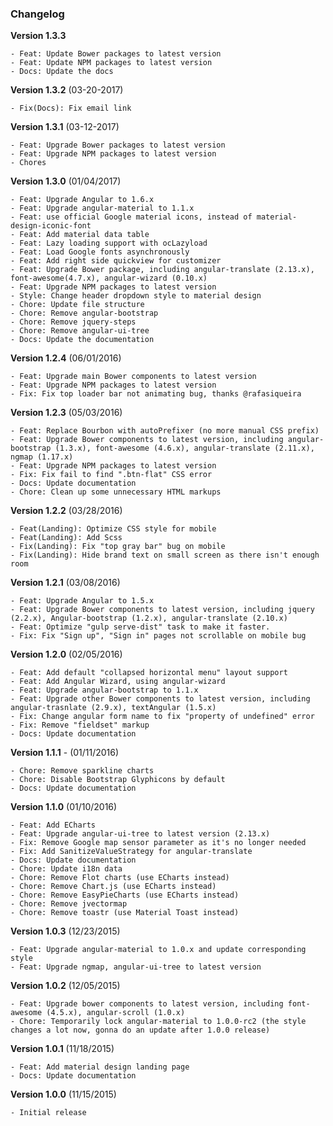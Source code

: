 ### Changelog

**Version 1.3.3**

    - Feat: Update Bower packages to latest version
    - Feat: Update NPM packages to latest version
    - Docs: Update the docs

**Version 1.3.2** (03-20-2017)

    - Fix(Docs): Fix email link

**Version 1.3.1** (03-12-2017)

    - Feat: Upgrade Bower packages to latest version
    - Feat: Upgrade NPM packages to latest version
    - Chores

**Version 1.3.0** (01/04/2017)

    - Feat: Upgrade Angular to 1.6.x
    - Feat: Upgrade angular-material to 1.1.x
    - Feat: use official Google material icons, instead of material-design-iconic-font
    - Feat: Add material data table
    - Feat: Lazy loading support with ocLazyload
    - Feat: Load Google fonts asynchronously
    - Feat: Add right side quickview for customizer
    - Feat: Upgrade Bower package, including angular-translate (2.13.x), font-awesome(4.7.x), angular-wizard (0.10.x)
    - Feat: Upgrade NPM packages to latest version
    - Style: Change header dropdown style to material design
    - Chore: Update file structure
    - Chore: Remove angular-bootstrap
    - Chore: Remove jquery-steps
    - Chore: Remove angular-ui-tree
    - Docs: Update the documentation 


**Version 1.2.4** (06/01/2016)

    - Feat: Upgrade main Bower components to latest version
    - Feat: Upgrade NPM packages to latest version
    - Fix: Fix top loader bar not animating bug, thanks @rafasiqueira

**Version 1.2.3** (05/03/2016)

    - Feat: Replace Bourbon with autoPrefixer (no more manual CSS prefix)
    - Feat: Upgrade Bower components to latest version, including angular-bootstrap (1.3.x), font-awesome (4.6.x), angular-translate (2.11.x), ngmap (1.17.x)
    - Feat: Upgrade NPM packages to latest version
    - Fix: Fix fail to find ".btn-flat" CSS error
    - Docs: Update documentation
    - Chore: Clean up some unnecessary HTML markups 

**Version 1.2.2** (03/28/2016)

    - Feat(Landing): Optimize CSS style for mobile
    - Feat(Landing): Add Scss
    - Fix(Landing): Fix "top gray bar" bug on mobile
    - Fix(Landing): Hide brand text on small screen as there isn't enough room

**Version 1.2.1** (03/08/2016)

    - Feat: Upgrade Angular to 1.5.x
    - Feat: Upgrade Bower components to latest version, including jquery (2.2.x), Angular-bootstrap (1.2.x), angular-translate (2.10.x)
    - Feat: Optimize "gulp serve-dist" task to make it faster.
    - Fix: Fix "Sign up", "Sign in" pages not scrollable on mobile bug

**Version 1.2.0** (02/05/2016)

    - Feat: Add default "collapsed horizontal menu" layout support
    - Feat: Add Angular Wizard, using angular-wizard
    - Feat: Upgrade angular-bootstrap to 1.1.x
    - Feat: Upgrade other Bower components to latest version, including angular-trasnlate (2.9.x), textAngular (1.5.x)
    - Fix: Change angular form name to fix "property of undefined" error 
    - Fix: Remove "fieldset" markup
    - Docs: Update documentation


**Version 1.1.1** - (01/11/2016)

    - Chore: Remove sparkline charts
    - Chore: Disable Bootstrap Glyphicons by default
    - Docs: Update documentation

**Version 1.1.0** (01/10/2016)

    - Feat: Add ECharts
    - Feat: Upgrade angular-ui-tree to latest version (2.13.x)
    - Fix: Remove Google map sensor parameter as it's no longer needed
    - Fix: Add SanitizeValueStrategy for angular-translate
    - Docs: Update documentation
    - Chore: Update i18n data
    - Chore: Remove Flot charts (use ECharts instead)
    - Chore: Remove Chart.js (use ECharts instead)
    - Chore: Remove EasyPieCharts (use ECharts instead)
    - Chore: Remove jvectormap
    - Chore: Remove toastr (use Material Toast instead)


**Version 1.0.3** (12/23/2015)

    - Feat: Upgrade angular-material to 1.0.x and update corresponding style
    - Feat: Upgrade ngmap, angular-ui-tree to latest version

**Version 1.0.2** (12/05/2015)

    - Feat: Upgrade bower components to latest version, including font-awesome (4.5.x), angular-scroll (1.0.x)
    - Chore: Temporarily lock angular-material to 1.0.0-rc2 (the style changes a lot now, gonna do an update after 1.0.0 release)

**Version 1.0.1** (11/18/2015)

    - Feat: Add material design landing page
    - Docs: Update documentation

**Version 1.0.0** (11/15/2015)

    - Initial release
